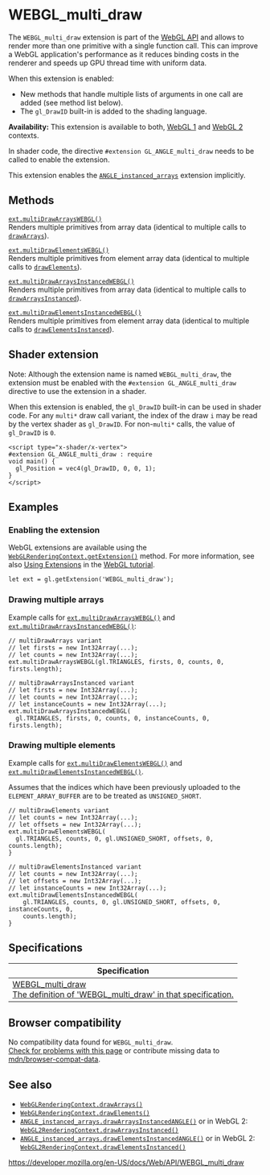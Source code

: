 WEBGL\_multi\_draw
==================

The `WEBGL_multi_draw` extension is part of the [WebGL API](webgl_api) and allows to render more than one primitive with a single function call. This can improve a WebGL application's performance as it reduces binding costs in the renderer and speeds up GPU thread time with uniform data.

When this extension is enabled:

-   New methods that handle multiple lists of arguments in one call are added (see method list below).
-   The `gl_DrawID` built-in is added to the shading language.

**Availability:** This extension is available to both, [WebGL 1](webglrenderingcontext) and [WebGL 2](webgl2renderingcontext) contexts.

In shader code, the directive `#extension GL_ANGLE_multi_draw` needs to be called to enable the extension.

This extension enables the [`ANGLE_instanced_arrays`](angle_instanced_arrays) extension implicitly.

Methods
-------

[`ext.multiDrawArraysWEBGL()`](webgl_multi_draw/multidrawarrayswebgl)  
Renders multiple primitives from array data (identical to multiple calls to [`drawArrays`](webglrenderingcontext/drawarrays)).

[`ext.multiDrawElementsWEBGL()`](webgl_multi_draw/multidrawelementswebgl)  
Renders multiple primitives from element array data (identical to multiple calls to [`drawElements`](en-us/docs/web/api/webglrenderingcontext/drawelements)).

[`ext.multiDrawArraysInstancedWEBGL()`](webgl_multi_draw/multidrawarraysinstancedwebgl)  
Renders multiple primitives from array data (identical to multiple calls to [`drawArraysInstanced`](webgl2renderingcontext/drawarraysinstanced)).

[`ext.multiDrawElementsInstancedWEBGL()`](webgl_multi_draw/multidrawelementsinstancedwebgl)  
Renders multiple primitives from element array data (identical to multiple calls to [`drawElementsInstanced`](webgl2renderingcontext/drawelementsinstanced)).

Shader extension
----------------

Note: Although the extension name is named `WEBGL_multi_draw`, the extension must be enabled with the `#extension GL_ANGLE_multi_draw` directive to use the extension in a shader.

When this extension is enabled, the `gl_DrawID` built-in can be used in shader code. For any `multi*` draw call variant, the index of the draw `i` may be read by the vertex shader as `gl_DrawID`. For non-`multi*` calls, the value of `gl_DrawID` is `0`.

    <script type="x-shader/x-vertex">
    #extension GL_ANGLE_multi_draw : require
    void main() {
      gl_Position = vec4(gl_DrawID, 0, 0, 1);
    }
    </script>

Examples
--------

### Enabling the extension

WebGL extensions are available using the [`WebGLRenderingContext.getExtension()`](webglrenderingcontext/getextension) method. For more information, see also [Using Extensions](webgl_api/using_extensions) in the [WebGL tutorial](webgl_api/tutorial).

    let ext = gl.getExtension('WEBGL_multi_draw');

### Drawing multiple arrays

Example calls for [`ext.multiDrawArraysWEBGL()`](webgl_multi_draw/multidrawarrayswebgl) and [`ext.multiDrawArraysInstancedWEBGL()`](webgl_multi_draw/multidrawarraysinstancedwebgl):

    // multiDrawArrays variant
    // let firsts = new Int32Array(...);
    // let counts = new Int32Array(...);
    ext.multiDrawArraysWEBGL(gl.TRIANGLES, firsts, 0, counts, 0, firsts.length);

    // multiDrawArraysInstanced variant
    // let firsts = new Int32Array(...);
    // let counts = new Int32Array(...);
    // let instanceCounts = new Int32Array(...);
    ext.multiDrawArraysInstancedWEBGL(
      gl.TRIANGLES, firsts, 0, counts, 0, instanceCounts, 0, firsts.length);

### Drawing multiple elements

Example calls for [`ext.multiDrawElementsWEBGL()`](webgl_multi_draw/multidrawelementswebgl) and [`ext.multiDrawElementsInstancedWEBGL()`](webgl_multi_draw/multidrawelementsinstancedwebgl).

Assumes that the indices which have been previously uploaded to the `ELEMENT_ARRAY_BUFFER` are to be treated as `UNSIGNED_SHORT`.

    // multiDrawElements variant
    // let counts = new Int32Array(...);
    // let offsets = new Int32Array(...);
    ext.multiDrawElementsWEBGL(
      gl.TRIANGLES, counts, 0, gl.UNSIGNED_SHORT, offsets, 0, counts.length);
    }

    // multiDrawElementsInstanced variant
    // let counts = new Int32Array(...);
    // let offsets = new Int32Array(...);
    // let instanceCounts = new Int32Array(...);
    ext.multiDrawElementsInstancedWEBGL(
        gl.TRIANGLES, counts, 0, gl.UNSIGNED_SHORT, offsets, 0, instanceCounts, 0,
        counts.length);
    }

Specifications
--------------

<table><thead><tr class="header"><th>Specification</th></tr></thead><tbody><tr class="odd"><td><a href="https://www.khronos.org/registry/webgl/extensions/WEBGL_multi_draw/">WEBGL_multi_draw<br />
<span class="small">The definition of 'WEBGL_multi_draw' in that specification.</span></a></td></tr></tbody></table>

Browser compatibility
---------------------

No compatibility data found for `WEBGL_multi_draw`.  
[Check for problems with this page](#on-github) or contribute missing data to [mdn/browser-compat-data](https://github.com/mdn/browser-compat-data).

See also
--------

-   [`WebGLRenderingContext.drawArrays()`](webglrenderingcontext/drawarrays)
-   [`WebGLRenderingContext.drawElements()`](webglrenderingcontext/drawelements)
-   [`ANGLE_instanced_arrays.drawArraysInstancedANGLE()`](angle_instanced_arrays/drawarraysinstancedangle) or in WebGL 2: [`WebGL2RenderingContext.drawArraysInstanced()`](webgl2renderingcontext/drawarraysinstanced)
-   [`ANGLE_instanced_arrays.drawElementsInstancedANGLE()`](angle_instanced_arrays/drawelementsinstancedangle) or in WebGL 2: [`WebGL2RenderingContext.drawElementsInstanced()`](webgl2renderingcontext/drawelementsinstanced)

<a href="https://developer.mozilla.org/en-US/docs/Web/API/WEBGL_multi_draw" class="_attribution-link">https://developer.mozilla.org/en-US/docs/Web/API/WEBGL_multi_draw</a>
